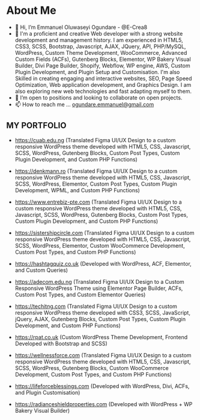 # About Me
- 👋 Hi, I’m Emmanuel Oluwaseyi Ogundare - @E-Crea8
- 👀 I'm a proficient and creative Web developer with a strong website development and management history. I am experienced in HTML5, CSS3, SCSS, Bootstrap, Javascript, AJAX, JQuery, API, PHP/MySQL, WordPress, Custom Theme Development, WooCommerce, Advanced Custom Fields (ACFs), Gutenberg Blocks, Elementor, WP Bakery Visual Builder, Divi Page Builder, Shopify, Webflow, WP engine, AWS, Custom Plugin Development, and Plugin Setup and Customisation. I'm also Skilled in creating engaging and interactive websites, SEO, Page Speed Optimization, Web application development, and Graphics Design. I am also exploring new web technologies and fast adapting myself to them.
- 💞️ I’m open to positions and looking to collaborate on open projects.
- 📫 How to reach me ... ogundare.emmanuel@gmail.com


## **MY PORTFOLIO**
- https://cuab.edu.ng (Translated Figma UI/UX Design to a custom responsive WordPress theme developed with HTML5, CSS, Javascript, SCSS, WordPress, Gutenberg Blocks, Custom Post Types, Custom Plugin Development, and Custom PHP Functions)

- https://denkmann.ro (Translated Figma UI/UX Design to a custom responsive WordPress theme developed with HTML5, CSS, Javascript, SCSS, WordPress, Elementor, Custom Post Types, Custom Plugin Development, WPML, and Custom PHP Functions)

- https://www.entrebiz-pte.com (Translated Figma UI/UX Design to a custom responsive WordPress theme developed with HTML5, CSS, Javascript, SCSS, WordPress, Gutenberg Blocks, Custom Post Types, Custom Plugin Development, and Custom PHP Functions)

- https://sistershipcircle.com (Translated Figma UI/UX Design to a custom responsive WordPress theme developed with HTML5, CSS, Javascript, SCSS, WordPress, Elementor, Custom WooCommerce Development, Custom Post Types, and Custom PHP Functions)

- https://hashtagquiz.co.uk (Developed with WordPress, ACF, Elementor, and Custom Queries)

- https://adecom.edu.ng (Translated Figma UI/UX Design to a Custom Responsive WordPress Theme using Elementor Page Builder, ACFs, Custom Post Types, and Custom Elementor Queries)

- https://techitng.com (Translated Figma UI/UX Design to a custom responsive WordPress theme developed with CSS3, SCSS, JavaScript, jQuery, AJAX, Gutenberg Blocks, Custom Post Types, Custom Plugin Development, and Custom PHP Functions)

- https://rpat.co.uk (Custom WordPress Theme Development, Frontend Developed with Bootstrap and SCSS)

- https://wellnessforce.com (Translated Figma UI/UX Design to a custom responsive WordPress theme developed with HTML5, CSS, Javascript, SCSS, WordPress, Gutenberg Blocks, Custom WooCommerce Development, Custom Post Types, and Custom PHP Functions)

- https://lifeforceblessings.com (Developed with WordPress, Divi, ACFs, and Plugin Customisation)

- https://radianceshieldproperties.com (Developed with WordPress + WP Bakery Visual Builder)


<!---
E-Crea8/E-Crea8 is a ✨ special ✨ repository because its `README.md` (this file) appears on your GitHub profile.
You can click the Preview link to take a look at your changes.
--->
